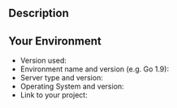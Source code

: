 <!--- Thank you for taking the time to create an issue! -->

<!--- Before creating a new issue, please consider whether -->
<!--- you could open a more specific issues such as a -->
<!--- dedicated Bug Report, Feature Request, or alternatively -->
<!--- raise a Generic Question.  Opening a generic issue, -->
<!--- whilst not incorrect is generally discouraged. -->

<!--- Provide a general summary of the issue in the title above. -->

## Description
<!--- Describe your issue using as much detail as possible, but -->
<!--- please keep your question clear and concise. -->

## Your Environment
<!--- Include as many relevant details about the environment -->
<!--- you experienced the bug in. -->
* Version used:
* Environment name and version (e.g. Go 1.9):
* Server type and version:
* Operating System and version:
* Link to your project:
